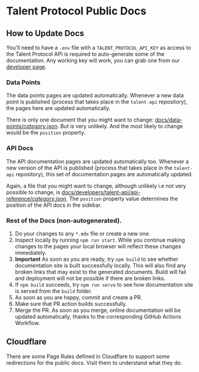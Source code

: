 # Talent Protocol Public Docs

## How to Update Docs

You'll need to have a `.env` file with a `TALENT_PROTOCOL_API_KEY` as access to the Talent Protocol API is required to auto-generate some of the documentation. Any working key will work, you can grab one from our [developer page](https://app.talentprotocol.com/developers).

### Data Points

The data points pages are updated automatically. Whenever a new data point is published (process that takes place in the `talent-api` repository), the pages here are updated automatically.

There is only one document that you might want to change: [docs/data-points/_category_.json](./docs/data-points/_category_.json).
But is very unlikely. And the most likely to change would be the `position` property.

### API Docs

The API documentation pages are updated automatically too. Whenever a new version of the API is published (process that takes place in the `talent-api` repository), this set of documentation pages are automatically updated.

Again, a file that you might want to change, although unlikely i.e not very possible to change, is [docs/developers/talent-api/api-reference/_category_.json](./docs/developers/talent-api/api-reference/_category_.json). The `position` property value determines the position of the API docs in the sidebar.

### Rest of the Docs (non-autogenerated).

1. Do your changes to any `*.mdx` file or create a new one.
2. Inspect locally by running `npm run start`. While you continue making changes to the pages your local browser will reflect these changes immediately.
3. **Important** As soon as you are ready, try `npm build` to see whether documentation site is built successfully locally. This will also find any broken links that may exist to the generated documents. Build will fail and deployment will not be possible if there are broken links.
4. If `npm build` succeeds, try `npm run serve` to see how documentation site is served from the `build` folder.
5. As soon as you are happy, commit and create a PR.
6. Make sure that PR action builds successfully.
7. Merge the PR. As soon as you merge, online documentation will be updated automatically, thanks to the corresponding GitHub Actions Workflow.

## Cloudflare

There are some Page Rules defined in Cloudflare to support some redirections for the public docs. Visit them to understand what they do.
